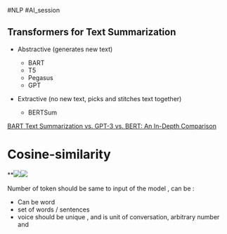 
#NLP #AI_session


## Transformers for Text Summarization

- Abstractive (generates new text)

	- BART
	- T5 
	- Pegasus 
	- GPT


- Extractive (no new text, picks and stitches text together) 

	- BERTSum

[BART Text Summarization vs. GPT-3 vs. BERT: An In-Depth Comparison](https://www.width.ai/post/bart-text-summarization)




# Cosine-similarity 

**![](https://lh7-us.googleusercontent.com/slidesz/AGV_vUes1X7DrnUw2t9odqNI2d-GW2sojWz54IcmAVWPhzzpHb3HKIEtJQeKmWZeG8zGxLRzFz8L46KZeBLlbAxJ0frY6dBSYpeYs11giaJ9IBU2ANd9I0hJFhGHQAIbX5Z2jOVy7_lHNnN5l1liLCQkilY8WA1-nD52=s2048?key=tdLJcBW7jZpL2kKM0R5dyA)![](https://lh7-us.googleusercontent.com/slidesz/AGV_vUdWlNzJsG_3BK8w3NqJAkjPnpkz0IcY0f7m2Chi3FAz8V3YG10b9Tsg3iarZWrzHtWGijsZb0-_gb3FqYI9YvsCYTtyWKZ0UR78oev0EvxYwRApHAB2bV5Hx4dS7HwDDhMVrSeyvrNcF5HuYKBLlfWn0uUhZB6c=s2048?key=tdLJcBW7jZpL2kKM0R5dyA)




Number of token should be same to input of the model , can be :

- Can be word
- set of words / sentences
- voice
should be unique , and is unit of conversation, arbitrary number and 




